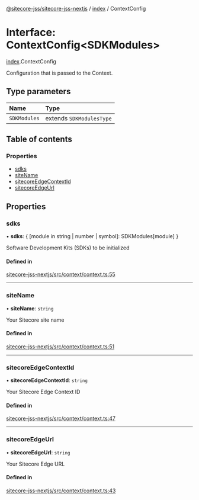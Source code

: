 [@sitecore-jss/sitecore-jss-nextjs](../README.md) / [index](../modules/index.md) / ContextConfig

# Interface: ContextConfig\<SDKModules\>

[index](../modules/index.md).ContextConfig

Configuration that is passed to the Context.

## Type parameters

| Name | Type |
| :------ | :------ |
| `SDKModules` | extends `SDKModulesType` |

## Table of contents

### Properties

- [sdks](index.ContextConfig.md#sdks)
- [siteName](index.ContextConfig.md#sitename)
- [sitecoreEdgeContextId](index.ContextConfig.md#sitecoreedgecontextid)
- [sitecoreEdgeUrl](index.ContextConfig.md#sitecoreedgeurl)

## Properties

### sdks

• **sdks**: \{ [module in string \| number \| symbol]: SDKModules[module] }

Software Development Kits (SDKs) to be initialized

#### Defined in

[sitecore-jss-nextjs/src/context/context.ts:55](https://github.com/Sitecore/jss/blob/e6585dba1/packages/sitecore-jss-nextjs/src/context/context.ts#L55)

___

### siteName

• **siteName**: `string`

Your Sitecore site name

#### Defined in

[sitecore-jss-nextjs/src/context/context.ts:51](https://github.com/Sitecore/jss/blob/e6585dba1/packages/sitecore-jss-nextjs/src/context/context.ts#L51)

___

### sitecoreEdgeContextId

• **sitecoreEdgeContextId**: `string`

Your Sitecore Edge Context ID

#### Defined in

[sitecore-jss-nextjs/src/context/context.ts:47](https://github.com/Sitecore/jss/blob/e6585dba1/packages/sitecore-jss-nextjs/src/context/context.ts#L47)

___

### sitecoreEdgeUrl

• **sitecoreEdgeUrl**: `string`

Your Sitecore Edge URL

#### Defined in

[sitecore-jss-nextjs/src/context/context.ts:43](https://github.com/Sitecore/jss/blob/e6585dba1/packages/sitecore-jss-nextjs/src/context/context.ts#L43)
